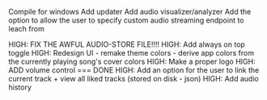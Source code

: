 Compile for windows
Add updater
Add audio visualizer/analyzer
Add the option to allow the user to specify custom audio streaming endpoint to leach from

HIGH: FIX THE AWFUL AUDIO-STORE FILE!!!!
HIGH: Add always on top toggle
HIGH: Redesign UI - remake theme colors - derive app colors from the currently playing song's cover colors
HIGH: Make a proper logo
HIGH: ADD volume control === DONE
HIGH: Add an option for the user to link the current track + view all liked tracks (stored on disk - json)
HIGH: Add audio history
